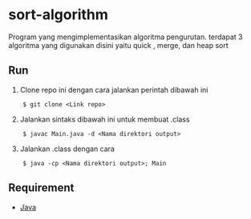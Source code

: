 # sort-algorithm

Program yang mengimplementasikan algoritma pengurutan. terdapat 3 algoritma yang digunakan disini yaitu quick , merge, dan heap sort

## Run

1. Clone repo ini dengan cara jalankan perintah dibawah ini
```
    $ git clone <Link repo>
``` 
2. Jalankan sintaks dibawah ini untuk membuat .class
```
    $ javac Main.java -d <Nama direktori output>
```
3. Jalankan .class dengan cara
```
    $ java -cp <Nama direktori output>; Main
```

## Requirement
- [Java](https://www.java.com/en/download/)

